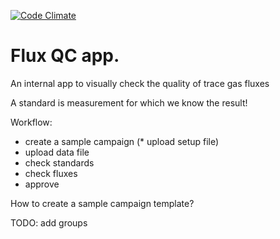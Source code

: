 [![Code Climate](https://codeclimate.com/github/kf8a/fluxqc.png)](https://codeclimate.com/github/kf8a/fluxqc)

Flux QC app.
===========

An internal app to visually check the quality of trace gas fluxes

A standard is measurement for which we know the result!

Workflow:
* create a sample campaign
(* upload setup file)
* upload data file
* check standards
* check fluxes
* approve

How to create a sample campaign template? 

TODO: add groups
